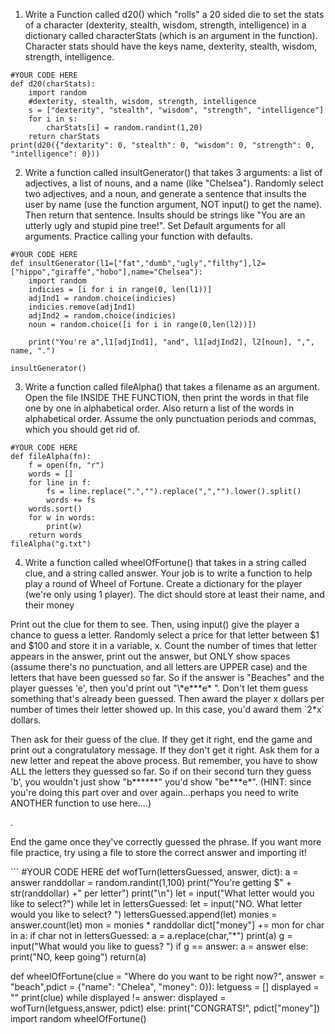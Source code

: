 1. Write a Function called d20() which "rolls" a 20 sided die to set the stats of a character (dexterity, stealth, wisdom, strength, intelligence) in a dictionary called characterStats (which is an argument in the function). Character stats should have the keys name, dexterity, stealth, wisdom, strength, intelligence.
```
#YOUR CODE HERE
def d20(charStats):
    import random
    #dexterity, stealth, wisdom, strength, intelligence
    s = ["dexterity", "stealth", "wisdom", "strength", "intelligence"]
    for i in s:
        charStats[i] = random.randint(1,20)
    return charStats
print(d20({"dextarity": 0, "stealth": 0, "wisdom": 0, "strength": 0, "intelligence": 0}))

```
2. Write a function called insultGenerator() that takes 3 arguments: a list of adjectives, a list of nouns, and a name (like "Chelsea"). Randomly select two adjectives, and a noun, and generate a sentence that insults the user by name (use the function argument, NOT input() to get the name). Then return that sentence. Insults should be strings like "You are an utterly ugly and stupid pine tree!". Set Default arguments for all arguments. Practice calling your function with defaults.
```
#YOUR CODE HERE
def insultGenerator(l1=["fat","dumb","ugly","filthy"],l2=["hippo","giraffe","hobo"],name="Chelsea"):
    import random
    indicies = [i for i in range(0, len(l1))]
    adjInd1 = random.choice(indicies)
    indicies.remove(adjInd1)
    adjInd2 = random.choice(indicies)
    noun = random.choice([i for i in range(0,len(l2))])

    print("You're a",l1[adjInd1], "and", l1[adjInd2], l2[noun], ",", name, ".")

insultGenerator()

```
3. Write a function called fileAlpha() that takes a filename as an argument. Open the file INSIDE THE FUNCTION, then print the words in that file one by one in alphabetical order. Also return a list of the words in alphabetical order. Assume
the only punctuation periods and commas, which you should get rid of.

```
#YOUR CODE HERE
def fileAlpha(fn):
    f = open(fn, "r")
    words = []
    for line in f:
        fs = line.replace(".","").replace(",","").lower().split()
        words += fs
    words.sort()
    for w in words:
        print(w)
    return words
fileAlpha("g.txt")

```
4. <p> Write a function called wheelOfFortune() that takes in a string called clue, and a string called answer. Your job is to write a function to help play a round of Wheel of Fortune. Create a dictionary for the player (we're only using 1 player). The dict should store at least their name, and their money<p>

<p>Print out the clue for them to see. Then, using input() give the player a chance to guess a letter. Randomly select a price for that letter between $1 and $100 and store it in a variable, x. Count the number of times that letter appears in the answer, print out the answer, but ONLY show spaces (assume there's no punctuation, and all letters are UPPER case) and the letters that have been guessed so far. So if the answer is "Beaches" and the player guesses 'e', then you'd print out "\*e***e* ". Don't let them guess something that's already been guessed. Then award the player x dollars per number of times their letter showed up. In this case, you'd award them `2*x` dollars. </p>

<p> Then ask for their guess of the clue. If they get it right, end the game and print out a congratulatory message. If they don't get it right. Ask them for a new letter and repeat the above process. But remember, you have to show ALL the letters they guessed so far. So if on their second turn they guess 'b', you wouldn't just show "b******" you'd show "be***e*". (HINT: since you're doing this part over and over again...perhaps you need to write ANOTHER function to use here....)<p/>.

<p> End the game once they've correctly guessed the phrase. If you want more file practice, try using a file to store the correct answer and importing it!  </p>
```
#YOUR CODE HERE
def wofTurn(lettersGuessed, answer, dict):
    a = answer
    randdollar = random.randint(1,100)
    print("You're getting $" + str(randdollar) +" per letter")
    print("\n")
    let = input("What letter would you like to select?")
    while let in lettersGuessed:
        let = input("NO. What letter would you like to select? ")
    lettersGuessed.append(let)
    monies = answer.count(let)
    mon = monies * randdollar
    dict["money"] += mon
    for char in a:
        if char not in lettersGuessed:
            a = a.replace(char,"*")
    print(a)
    g = input("What would you like to guess? ")
    if g == answer:
        a = answer
    else:
        print("NO, keep going")
    return(a)


def wheelOfFortune(clue = "Where do you want to be right now?",
 answer = "beach",pdict = {"name": "Chelea", "money": 0}):
 letguess = []
 displayed = ""
 print(clue)
 while displayed != answer:
     displayed = wofTurn(letguess,answer, pdict)
 else:
    print("CONGRATS!", pdict["money"])
import random
wheelOfFortune()


```
